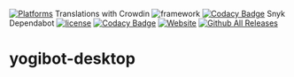 <a href="https://github.com/Crazy-Marvin/yogibot-desktop/releases"><img src="https://img.shields.io/badge/platform-macOS%20%7C%20Windows%20%7C%20Linux-lightgrey.svg" alt="Platforms"></a>
Translations with Crowdin
![framework](https://img.shields.io/badge/framework-electron-blue.svg)
[![Codacy Badge](https://api.codacy.com/project/badge/Grade/aa1bcfa64bc642cdab27c3686c647e90)](https://www.codacy.com/app/CrazyMarvin/yogibot-desktop?utm_source=github.com&amp;utm_medium=referral&amp;utm_content=Crazy-Marvin/yogibot-desktop&amp;utm_campaign=Badge_Grade)
Snyk
Dependabot
[![license](https://img.shields.io/github/license/Crazy-Marvin/yogibot-desktop.svg)](https://github.com/Crazy-Marvin/yogibot-desktop/blob/master/LICENSE)
[![Codacy Badge](https://api.codacy.com/project/badge/Grade/aa1bcfa64bc642cdab27c3686c647e90)](https://www.codacy.com/app/CrazyMarvin/yogibot-desktop?utm_source=github.com&amp;utm_medium=referral&amp;utm_content=Crazy-Marvin/yogibot-desktop&amp;utm_campaign=Badge_Grade)
[![Website](https://img.shields.io/website-up-down-green-red/https/poopjournal.rocks/YogiBot/.svg?label=website)](https://poopjournal.rocks/YogiBot/)
[![Github All Releases](https://img.shields.io/github/downloads/Crazy-Marvin/yogibot-desktop/total.svg)]()

# yogibot-desktop
